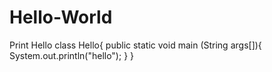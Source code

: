 # Hello-World
Print Hello
class Hello{
public static void main (String args[]){
System.out.println("hello");
}
}


